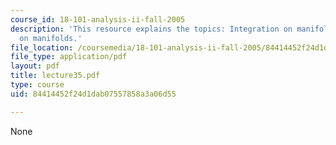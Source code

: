 ```yaml
---
course_id: 18-101-analysis-ii-fall-2005
description: 'This resource explains the topics: Integration on manifolds, degree
  on manifolds.'
file_location: /coursemedia/18-101-analysis-ii-fall-2005/84414452f24d1dab07557858a3a06d55_lecture35.pdf
file_type: application/pdf
layout: pdf
title: lecture35.pdf
type: course
uid: 84414452f24d1dab07557858a3a06d55

---
```

None